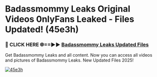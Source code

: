 # Badassmommy Leaks Original Videos 0nlyFans Leaked - Files Updated! (45e3h)

<h3>🔴 CLICK HERE 🌐==►► <a href="https://best4dudes.click/HH4t6V" rel="nofollow">Badassmommy Leaks Updated Files</a></h3>

Get Badassmommy Leaks and all content. Now you can access all videos and pictures of Badassmommy Leaks. New Updated Files 2025!

[![45e3h](https://github.com/user-attachments/assets/8c521d6e-e6e3-4a75-9320-d58ab9d79d5b)](https://best4dudes.click/HH4t6V)
